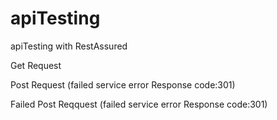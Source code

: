 # apiTesting

apiTesting with RestAssured

Get Request

Post Request (failed service error Response code:301)

Failed Post Reqquest (failed service error Response code:301)
